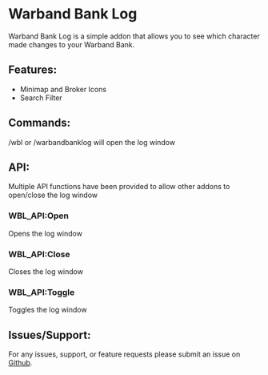 # Warband Bank Log

Warband Bank Log is a simple addon that allows you to see which character made changes to your Warband Bank.

## Features:

- Minimap and Broker Icons
- Search Filter

## Commands:

/wbl or /warbandbanklog will open the log window

## API:

Multiple API functions have been provided to allow other addons to open/close the log window

### WBL_API:Open

Opens the log window

### WBL_API:Close

Closes the log window

### WBL_API:Toggle

Toggles the log window

## Issues/Support:

For any issues, support, or feature requests please submit an issue on [Github](https://github.com/Noshei/Warband-Bank-Log).
